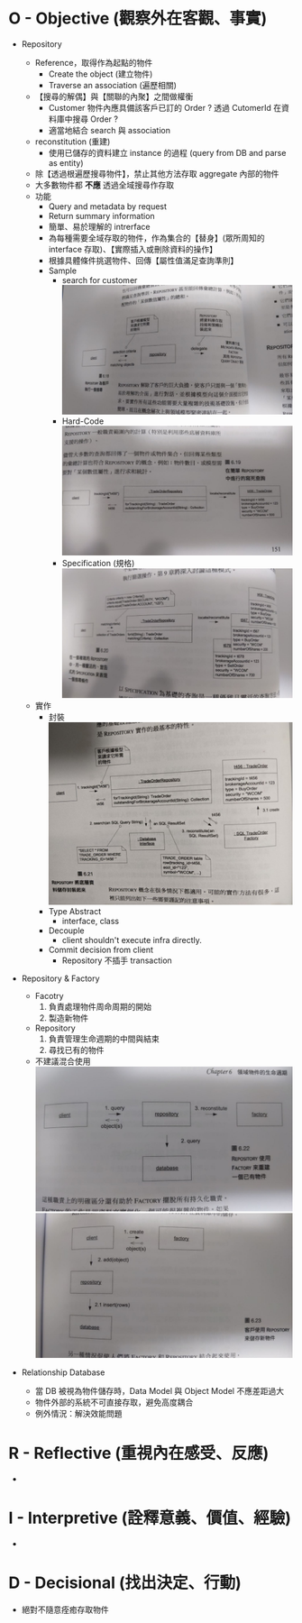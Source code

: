 # O - Objective (觀察外在客觀、事實)

* Repository
    * Reference，取得作為起點的物件
        * Create the object (建立物件)
        * Traverse an association (遍歷相關)
    * 【搜尋的解偶】與【關聯的內聚】之間做權衡
        * Customer 物件內應具備該客戶已訂的 Order ? 透過 CutomerId 在資料庫中搜尋 Order ?
        * 適當地結合 search 與 association
    * reconstitution (重建)
        * 使用已儲存的資料建立 instance 的過程 (query from DB and parse as entity)
    * 除【透過根遍歷搜尋物件】，禁止其他方法存取 aggregate 內部的物件
    * 大多數物件都 **不應** 透過全域搜尋作存取
    * 功能
        * Query and metadata by request
        * Return summary information
        * 簡單、易於理解的 intrerface
        * 為每種需要全域存取的物件，作為集合的【替身】(眾所周知的 interface 存取)、【實際插入或刪除資料的操作】
        * 根據具體條件挑選物件、回傳【屬性值滿足查詢準則】
        * Sample
            * search for customer
                ![image info](./pictures/ch6/6-18.jpg)
            * Hard-Code
                ![image info](./pictures/ch6/6-19.jpg)
            * Specification (規格)
                ![image info](./pictures/ch6/6-20.jpg)
    * 實作
        * 封裝
            ![image info](./pictures/ch6/6-21.jpg)
        * Type Abstract
            * interface, class
        * Decouple
            * client shouldn't execute infra directly.
        * Commit decision from client
            * Repository 不插手 transaction

* Repository & Factory
    * Facotry
        1. 負責處理物件周命周期的開始
        2. 製造新物件
    * Repository
        1. 負責管理生命週期的中間與結束
        2. 尋找已有的物件
    * 不建議混合使用
    ![image info](./pictures/ch6/6-22.jpg)
    ![image info](./pictures/ch6/6-23.jpg)

* Relationship Database
    * 當 DB 被視為物件儲存時，Data Model 與 Object Model 不應差距過大
    * 物件外部的系統不可直接存取，避免高度耦合
    * 例外情況：解決效能問題
    

# R - Reflective (重視內在感受、反應)

* 

# I - Interpretive (詮釋意義、價值、經驗)

* 
 
# D - Decisional (找出決定、行動)

* 絕對不隨意痊癒存取物件
